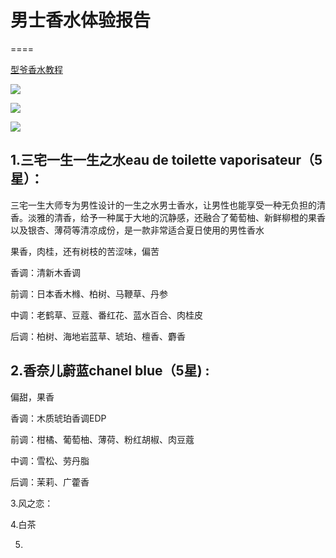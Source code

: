 # 男士香水体验报告
====


[型爷香水教程](https://www.zhihu.com/question/67429618)


![](https://pic3.zhimg.com/80/v2-f3cf4d7c939deddc70a0039793ca20ee_hd.jpg)

![](https://pic1.zhimg.com/80/v2-e1100003e5aefd121fa582b9b44daa80_hd.jpg)

![](https://pic4.zhimg.com/80/v2-6a123936c5143495e859da727ced8b27_hd.jpg)



1.三宅一生一生之水eau de toilette vaporisateur（5星）：
----

三宅一生大师专为男性设计的一生之水男士香水，让男性也能享受一种无负担的清香。淡雅的清香，给予一种属于大地的沉静感，还融合了葡萄柚、新鲜柳橙的果香以及银杏、薄荷等清凉成份，是一款非常适合夏日使用的男性香水

果香，肉桂，还有树枝的苦涩味，偏苦

香调：清新木香调

前调：日本香木橼、柏树、马鞭草、丹参

中调：老鹤草、豆蔻、番红花、蓝水百合、肉桂皮

后调：柏树、海地岩蓝草、琥珀、檀香、麝香


2.香奈儿蔚蓝chanel blue（5星) :
----

偏甜，果香

香调：木质琥珀香调EDP

前调：柑橘、葡萄柚、薄荷、粉红胡椒、肉豆蔻

中调：雪松、劳丹脂

后调：茉莉、广藿香

3.风之恋：

4.白茶

5.
